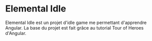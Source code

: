 # Elemental Idle


Elemental Idle est un projet d'idle game me permettant d'apprendre Angular. La base du projet est fait grâce au tutorial Tour of Heroes d'Angular.